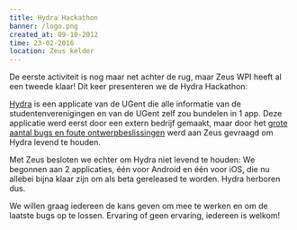 ```yaml
---
title: Hydra Hackathon
banner: /logo.png
created_at: 09-10-2012
time: 23-02-2016
location: Zeus kelder
---
```


De eerste activiteit is nog maar net achter de rug, maar Zeus WPI heeft al een tweede klaar! Dit keer presenteren we de Hydra Hackathon:

<a href="https://www.ugent.be/nl/actueel/nieuws/persberichten/app-hydra-student-acitiviteit.htm">Hydra</a> is een applicate van de UGent die alle informatie van de studentenverenigingen en van de UGent zelf zou bundelen in 1 app. Deze applicatie werd eerst door een extern bedrijf gemaakt, maar door het <a href="https://www.schamper.ugent.be/515/hydra-onthoofd">grote aantal bugs en foute ontwerpbeslissingen</a> werd aan Zeus gevraagd om Hydra levend te houden.

Met Zeus besloten we echter om Hydra niet levend te houden: We begonnen aan 2 applicaties, één voor Android en één voor iOS, die nu allebei bijna klaar zijn om als beta gereleased te worden. Hydra herboren dus.

We willen graag iedereen de kans geven om mee te werken en om de laatste bugs op te lossen. Ervaring of geen ervaring, iedereen is welkom!
